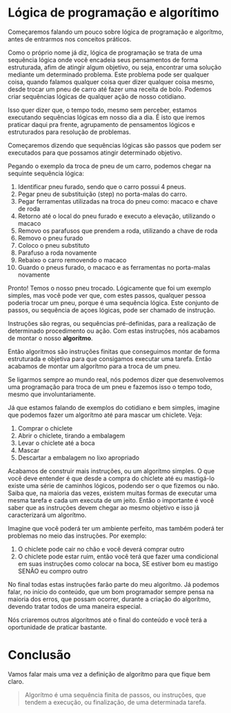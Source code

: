# Lógica de programação e algorítimo

Começaremos falando um pouco sobre lógica de programação e algorítmo, antes de entrarmos nos conceitos práticos.

Como o próprio nome já diz, lógica de programação se trata de uma sequência lógica onde você encadeia seus pensamentos de forma estruturada, afim de atingir algum objetivo, ou seja, encontrar uma solução mediante um determinado problema. Este problema pode ser qualquer coisa, quando falamos qualquer coisa quer dizer qualquer coisa mesmo, desde trocar um pneu de carro até fazer uma receita de bolo. Podemos criar sequências lógicas de qualquer ação de nosso cotidiano.

Isso quer dizer que, o tempo todo, mesmo sem perceber, estamos executando sequências lógicas em nosso dia a dia. É isto que iremos praticar daqui pra frente, agrupamento de pensamentos lógicos e estruturados para resolução de problemas.

Começaremos dizendo que sequências lógicas são passos que podem ser executados para que possamos atingir determinado objetivo.

Pegando o exemplo da troca de pneu de um carro, podemos chegar na sequinte sequência lógica:

1. Identificar pneu furado, sendo que o carro possui 4 pneus.
2. Pegar pneu de substituição (step) no porta-malas do carro.
3. Pegar ferramentas utilizadas na troca do pneu como: macaco e chave de roda
4. Retorno até o local do pneu furado e executo a elevação, utilizando o macaco
5. Removo os parafusos que prendem a roda, utilizando a chave de roda
6. Removo o pneu furado
7. Coloco o pneu substituto
8. Parafuso a roda novamente
9. Rebaixo o carro removendo o macaco
10. Guardo o pneus furado, o macaco e as ferramentas no porta-malas novamente

Pronto! Temos o nosso pneu trocado. Lógicamente que foi um exemplo simples, mas você pode ver que, com estes passos, qualquer pessoa poderia trocar um pneu, porque é uma sequência lógica. Este conjunto de passos, ou sequência de açoes lógicas, pode ser chamado de instrução.

Instruções são regras, ou sequências pré-definidas, para a realização de determinado procedimento ou ação. Com estas instruções, nós acabamos de montar o nosso **algorítmo**.

Então algoritmos são instruções finitas que conseguimos montar de forma estruturada e objetiva para que consigamos executar uma tarefa. Então acabamos de montar um algorítmo para a troca de um pneu.

Se ligarmos sempre ao mundo real, nós podemos dizer que desenvolvemos uma programação para troca de um pneu e fazemos isso o tempo todo, mesmo que involuntariamente.

Já que estamos falando de exemplos do cotidiano e bem simples, imagine que podemos fazer um algorítmo até para mascar um chiclete. Veja:

1. Comprar o chiclete
2. Abrir o chiclete, tirando a embalagem
3. Levar o chiclete até a boca
4. Mascar
5. Descartar a embalagem no lixo apropriado

Acabamos de construir mais instruções, ou um algorítmo simples. O que você deve entender é que desde a compra do chiclete até eu mastigá-lo existe uma série de caminhos lógicos, podendo ser o que fizemos ou não. Saiba que, na maioria das vezes, existem muitas formas de executar uma mesma tarefa e cada um executa de um jeito. Então o importante é você saber que as instruções devem chegar ao mesmo objetivo e isso já caracterizará um algorítmo.

Imagine que você poderá ter um ambiente perfeito, mas também poderá ter problemas no meio das instruções. Por exemplo:

1. O chiclete pode cair no chão e você deverá comprar outro
2. O chiclete pode estar ruim, então você terá que fazer uma condicional em suas instruções como colocar na boca, SE estiver bom eu mastigo SENÃO eu compro outro

No final todas estas instruções farão parte do meu algorítmo. Já podemos falar, no início do conteúdo, que um bom programador sempre pensa na maioria dos erros, que possam ocorrer, durante a criação do algorítmo, devendo tratar todos de uma maneira especial.

Nós criaremos outros algorítmos até o final do conteúdo e você terá a oportunidade de praticar bastante.

# Conclusão

Vamos falar mais uma vez a definição de algorítmo para que fique bem claro.

> Algorítmo é uma sequência finita de passos, ou instruções, que tendem a execução, ou finalização, de uma determinada tarefa.